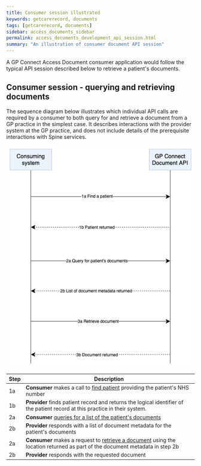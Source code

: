 ```yaml
---
title: Consumer session illustrated
keywords: getcarerecord, documents
tags: [getcarerecord, documents]
sidebar: access_documents_sidebar
permalink: access_documents_development_api_session.html
summary: "An illustration of consumer document API session"
---
```


A GP Connect Access Document consumer application would follow the typical API session described below to retrieve a patient's documents.

## Consumer session - querying and retrieving documents ##

The sequence diagram below illustrates which individual API calls are required by a consumer to both query for and retrieve a document from a GP practice in the simplest case. It describes interactions with the provider system at the GP practice, and does not include details of the prerequisite interactions with Spine services.

![Sequence diagram for querying and retrieving documents](images/access_documents/consumer-sessions-interaction.png)


| Step | Description |
|------|-------------|
| 1a   | **Consumer** makes a call to [find patient](access_documents_use_case_find_a_patient.html) providing the patient's NHS number|
| 1b   | **Provider** finds patient record and returns the logical identifier of the patient record at this practice in their system.|
| 2a   | **Consumer** [queries for a list of the patient's documents](access_documents_development_search_patient_documents.html)|
| 2b   | **Provider** responds with a list of document metadata for the patient's documents|
| 2a   | **Consumer** makes a request to [retrieve a document](access_documents_development_retrieve_patient_documents.html) using the location returned as part of the document metadata in step 2b|
| 2b   | **Provider** responds with the requested document|
